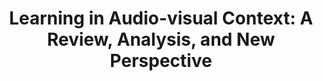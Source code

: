 ---
title: "Learning in Audio-visual Context: A Review, Analysis, and New Perspective"  
authors:
 - Yake Wei
 - Di Hu
 - Yapeng Tian
 - Xuelong Li
publication_types: ["3"]
publication: arXiv
publication_types_name: Preprint 
url_pdf: https://arxiv.org/pdf/2208.09579.pdf
url_project: https://gewu-lab.github.io/audio-visual-learning/
topic_types: ["0"]
topic_types_name: Uncategorized
rating : 2022_08_25
---